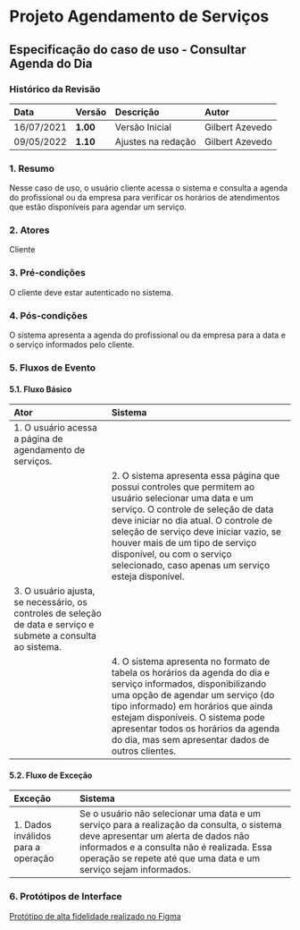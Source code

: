 # Projeto Agendamento de Serviços

## Especificação do caso de uso - Consultar Agenda do Dia

### Histórico da Revisão 

|  Data  | Versão | Descrição | Autor |
|:-------|:-------|:----------|:------|
| 16/07/2021 | **1.00** | Versão Inicial  | Gilbert Azevedo |
| 09/05/2022 | **1.10** | Ajustes na redação  | Gilbert Azevedo |

### 1. Resumo 

Nesse caso de uso, o usuário cliente acessa o sistema e consulta a agenda do profissional ou da empresa para verificar os horários de atendimentos que estão disponíveis para agendar um serviço.

### 2. Atores 

Cliente

### 3. Pré-condições

O cliente deve estar autenticado no sistema.

### 4. Pós-condições

O sistema apresenta a agenda do profissional ou da empresa para a data e o serviço informados pelo cliente.

### 5. Fluxos de Evento

#### 5.1. Fluxo Básico

| Ator   | Sistema |
|:-------|:--------|
| 1. O usuário acessa a página de agendamento de serviços. ||
|| 2. O sistema apresenta essa página que possui controles que permitem ao usuário selecionar uma data e um serviço. O controle de seleção de data deve iniciar no dia atual. O controle de seleção de serviço deve iniciar vazio, se houver mais de um tipo de serviço disponível, ou com o serviço selecionado, caso apenas um serviço esteja disponível. |
| 3. O usuário ajusta, se necessário, os controles de seleção de data e serviço e submete a consulta ao sistema. ||
|| 4. O sistema apresenta no formato de tabela os horários da agenda do dia e serviço informados, disponibilizando uma opção de agendar um serviço (do tipo informado) em horários que ainda estejam disponíveis. O sistema pode apresentar todos os horários da agenda do dia, mas sem apresentar dados de outros clientes. |

#### 5.2. Fluxo de Exceção

| Exceção | Sistema |
|:--------|:--------|
| 1. Dados inválidos para a operação | Se o usuário não selecionar uma data e um serviço para a realização da consulta, o sistema deve apresentar um alerta de dados não informados e a consulta não é realizada. Essa operação se repete até que uma data e um serviço sejam informados. |


### 6. Protótipos de Interface
[Protótipo de alta fidelidade realizado no Figma](/guides/content/editing-an-existing-page#modifying-front-matter)
